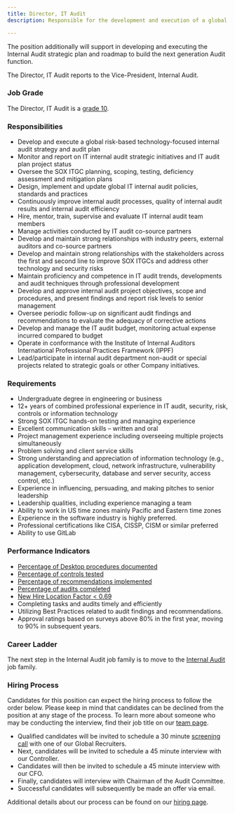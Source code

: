 ```yaml
---
title: Director, IT Audit
description: Responsible for the development and execution of a global risk-based technology-focused internal audit strategy,  IT audit, and SOX ITGC plans in support of Internal Audit Department requirements.

---
```


The position additionally will support in developing and executing the Internal Audit strategic plan and roadmap to build the next generation Audit function.

The Director, IT Audit reports to the Vice-President, Internal Audit.

### Job Grade

The Director, IT Audit is a [grade 10](/handbook/total-rewards/compensation/compensation-calculator/#gitlab-job-grades).

### Responsibilities

- Develop and execute a global risk-based technology-focused internal audit strategy and audit plan
- Monitor and report on IT internal audit strategic initiatives and IT audit plan project status
- Oversee the SOX ITGC planning, scoping, testing, deficiency assessment and mitigation plans
- Design, implement and update global IT internal audit policies, standards and practices
- Continuously improve internal audit processes, quality of internal audit results and internal audit efficiency
- Hire, mentor, train, supervise and evaluate IT internal audit team members
- Manage activities conducted by IT audit co-source partners
- Develop and maintain strong relationships with industry peers, external auditors and co-source partners
- Develop and maintain strong relationships with the stakeholders across the first and second line to improve SOX ITGCs and address other technology and security risks
- Maintain proficiency and competence in IT audit trends, developments and audit techniques through professional development
- Develop and approve internal audit project objectives, scope and procedures, and present findings and report risk levels to senior management
- Oversee periodic follow-up on significant audit findings and recommendations to evaluate the adequacy of corrective actions
- Develop and manage the IT audit budget, monitoring actual expense incurred compared to budget
- Operate in conformance with the Institute of Internal Auditors International Professional Practices Framework (IPPF)
- Lead/participate in internal audit department non-audit or special projects related to strategic goals or other Company initiatives.


### Requirements


- Undergraduate degree in engineering or business
- 12+ years of combined professional experience in IT audit, security, risk, controls or information technology
- Strong SOX ITGC hands-on testing and managing experience
- Excellent communication skills – written and oral
- Project management experience including overseeing multiple projects simultaneously
- Problem solving and client service skills
- Strong understanding and appreciation of information technology (e.g., application development, cloud, network infrastructure, vulnerability management, cybersecurity, database and server security, access control, etc.)
- Experience in influencing, persuading, and making pitches to senior leadership
- Leadership qualities, including experience managing a team
- Ability to work in US time zones mainly Pacific and Eastern time zones
- Experience in the software industry is highly preferred.
- Professional certifications like CISA, CISSP, CISM or similar preferred
- Ability to use GitLab


### Performance Indicators

- [Percentage of Desktop procedures documented](/handbook/internal-audit/#internal-audit-performance-measures)
- [Percentage of controls tested](/handbook/internal-audit/#internal-audit-performance-measures)
- [Percentage of recommendations implemented](/handbook/internal-audit/#internal-audit-performance-measures)
- [Percentage of audits completed](/handbook/internal-audit/#internal-audit-performance-measures)
- [New Hire Location Factor < 0.69](/handbook/business-technology/metrics/#new-hire-location-factor--069)
- Completing tasks and audits timely and efficiently
- Utilizing Best Practices related to audit findings and recommendations.
- Approval ratings based on surveys above 80% in the first year, moving to 90% in subsequent years.

### Career Ladder

The next step in the Internal Audit job family is to move to the [Internal Audit](/handbook.gitlab.com/job-families/finance/#internal-audit/) job family.

### Hiring Process

Candidates for this position can expect the hiring process to follow the order below. Please keep in mind that candidates can be declined from the position at any stage of the process. To learn more about someone who may be conducting the interview, find their job title on our [team page](/handbook/company/team/).

- Qualified candidates will be invited to schedule a 30 minute [screening call](/handbook/hiring/interviewing/) with one of our Global Recruiters.
- Next, candidates will be invited to schedule a 45 minute interview with our Controller.
- Candidates will then be invited to schedule a 45 minute interview with our CFO.
- Finally, candidates will interview with Chairman of the Audit Committee.
- Successful candidates will subsequently be made an offer via email.

Additional details about our process can be found on our [hiring page](/handbook/hiring/interviewing/).
